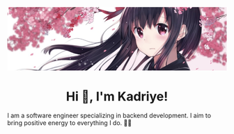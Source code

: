 <img width="1024" src="https://github.com/kadriyebarlak/kadriyebarlak/blob/main/images/draw__sample-1ab493240c36f417ae548d5052a16d8b.jpg">


<h1 align="center">Hi 👋, I'm Kadriye!</h1>

I am a software engineer specializing in backend development. I aim to bring positive energy to everything I do. 🌾🍃



<!--
**kadriyebarlak/kadriyebarlak** is a ✨ _special_ ✨ repository because its `README.md` (this file) appears on your GitHub profile.

Here are some ideas to get you started:

- 🔭 I’m currently working on ...
- 🌱 I’m currently learning ...
- 👯 I’m looking to collaborate on ...
- 🤔 I’m looking for help with ...
- 💬 Ask me about ...
- 📫 How to reach me: ...
- 😄 Pronouns: ...
- ⚡ Fun fact: ...
-->
